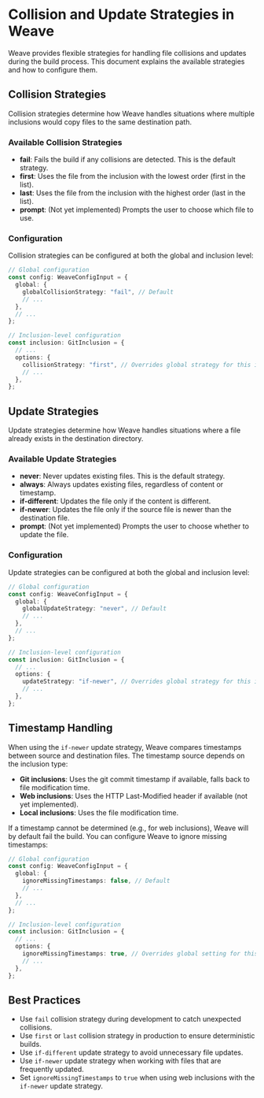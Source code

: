 # Collision and Update Strategies in Weave

Weave provides flexible strategies for handling file collisions and updates during the build process. This document explains the available strategies and how to configure them.

## Collision Strategies

Collision strategies determine how Weave handles situations where multiple inclusions would copy files to the same destination path.

### Available Collision Strategies

- **fail**: Fails the build if any collisions are detected. This is the default strategy.
- **first**: Uses the file from the inclusion with the lowest order (first in the list).
- **last**: Uses the file from the inclusion with the highest order (last in the list).
- **prompt**: (Not yet implemented) Prompts the user to choose which file to use.

### Configuration

Collision strategies can be configured at both the global and inclusion level:

```typescript
// Global configuration
const config: WeaveConfigInput = {
  global: {
    globalCollisionStrategy: "fail", // Default
    // ...
  },
  // ...
};

// Inclusion-level configuration
const inclusion: GitInclusion = {
  // ...
  options: {
    collisionStrategy: "first", // Overrides global strategy for this inclusion
    // ...
  },
};
```

## Update Strategies

Update strategies determine how Weave handles situations where a file already exists in the destination directory.

### Available Update Strategies

- **never**: Never updates existing files. This is the default strategy.
- **always**: Always updates existing files, regardless of content or timestamp.
- **if-different**: Updates the file only if the content is different.
- **if-newer**: Updates the file only if the source file is newer than the destination file.
- **prompt**: (Not yet implemented) Prompts the user to choose whether to update the file.

### Configuration

Update strategies can be configured at both the global and inclusion level:

```typescript
// Global configuration
const config: WeaveConfigInput = {
  global: {
    globalUpdateStrategy: "never", // Default
    // ...
  },
  // ...
};

// Inclusion-level configuration
const inclusion: GitInclusion = {
  // ...
  options: {
    updateStrategy: "if-newer", // Overrides global strategy for this inclusion
    // ...
  },
};
```

## Timestamp Handling

When using the `if-newer` update strategy, Weave compares timestamps between source and destination files. The timestamp source depends on the inclusion type:

- **Git inclusions**: Uses the git commit timestamp if available, falls back to file modification time.
- **Web inclusions**: Uses the HTTP Last-Modified header if available (not yet implemented).
- **Local inclusions**: Uses the file modification time.

If a timestamp cannot be determined (e.g., for web inclusions), Weave will by default fail the build. You can configure Weave to ignore missing timestamps:

```typescript
// Global configuration
const config: WeaveConfigInput = {
  global: {
    ignoreMissingTimestamps: false, // Default
    // ...
  },
  // ...
};

// Inclusion-level configuration
const inclusion: GitInclusion = {
  // ...
  options: {
    ignoreMissingTimestamps: true, // Overrides global setting for this inclusion
    // ...
  },
};
```

## Best Practices

- Use `fail` collision strategy during development to catch unexpected collisions.
- Use `first` or `last` collision strategy in production to ensure deterministic builds.
- Use `if-different` update strategy to avoid unnecessary file updates.
- Use `if-newer` update strategy when working with files that are frequently updated.
- Set `ignoreMissingTimestamps` to `true` when using web inclusions with the `if-newer` update strategy.
